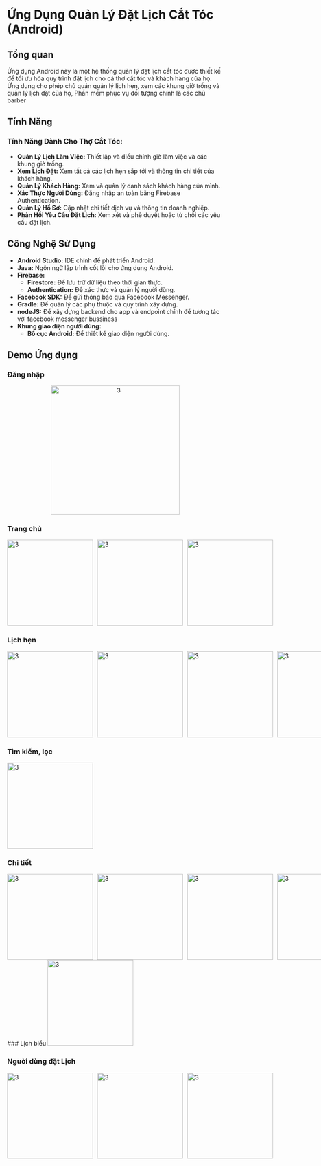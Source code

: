 # Ứng Dụng Quản Lý Đặt Lịch Cắt Tóc (Android)

## Tổng quan

Ứng dụng Android này là một hệ thống quản lý đặt lịch cắt tóc được thiết kế để tối ưu hóa quy trình đặt lịch cho cả thợ cắt tóc và khách hàng của họ. Ứng dụng cho phép chủ quán quản lý lịch hẹn, xem các khung giờ trống và quản lý lịch đặt của họ, Phần mềm phục vụ đối tượng chính là các chủ barber



## Tính Năng


### Tính Năng Dành Cho Thợ Cắt Tóc:

*   **Quản Lý Lịch Làm Việc:** Thiết lập và điều chỉnh giờ làm việc và các khung giờ trống.
*   **Xem Lịch Đặt:** Xem tất cả các lịch hẹn sắp tới và thông tin chi tiết của khách hàng.
*   **Quản Lý Khách Hàng:** Xem và quản lý danh sách khách hàng của mình.
*   **Xác Thực Người Dùng:** Đăng nhập an toàn bằng Firebase Authentication.
*   **Quản Lý Hồ Sơ:** Cập nhật chi tiết dịch vụ và thông tin doanh nghiệp.
*   **Phản Hồi Yêu Cầu Đặt Lịch:** Xem xét và phê duyệt hoặc từ chối các yêu cầu đặt lịch.

## Công Nghệ Sử Dụng

*   **Android Studio:** IDE chính để phát triển Android.
*   **Java:** Ngôn ngữ lập trình cốt lõi cho ứng dụng Android.
*   **Firebase:**
    *   **Firestore:** Để lưu trữ dữ liệu theo thời gian thực.
    *   **Authentication:** Để xác thực và quản lý người dùng.
*   **Facebook SDK:** Để gửi thông báo qua Facebook Messenger.
*   **Gradle:** Để quản lý các phụ thuộc và quy trình xây dựng.
*   **nodeJS:** Để xây dựng backend cho app và endpoint chính để tương tác với facebook messenger bussiness
*   **Khung giao diện người dùng:**
    *   **Bố cục Android:** Để thiết kế giao diện người dùng.


## Demo Ứng dụng

### Đăng nhập

<div align="center">
  
  <img src="snapshots/Screenshot_2025-01-05-12-48-23-968_vn.something.barberfinal-edit.jpg" width="300" alt="3">
</div>


### Trang chủ 
<div style="display: flex; justify-content: space-between;">
  <img style="margin-right: 10px;" src="snapshots/Screenshot_2025-01-05-12-48-58-992_vn.something.barberfinal-edit.jpg" width="200" alt="3">
  <img style="margin-right: 10px;" src="snapshots/Screenshot_2025-01-05-12-50-04-162_vn.something.barberfinal-edit.jpg" width="200" alt="3">
  <img style="margin-right: 10px;" src="snapshots/IMG_20250105_125049.jpg" width="200" alt="3">
</div>

### Lịch hẹn 

<div style="display: flex; justify-content: space-between; width: 200px ">
  <img style="margin-right: 10px;" width="200" src="snapshots/Screenshot_2025-01-05-12-58-37-681_vn.something.barberfinal-edit.jpg" alt="3">
  <img style="margin-right: 10px;" width="200" src="snapshots/Screenshot_2025-01-05-12-53-44-279_vn.something.barberfinal-edit.jpg" alt="3">
  <img style="margin-right: 10px;" width="200" src="snapshots/Screenshot_2025-01-05-12-53-29-785_vn.something.barberfinal-edit.jpg" alt="3">
  <img style="margin-right: 10px;" width="200" src="snapshots/Screenshot_2025-01-05-12-53-14-360_vn.something.barberfinal-edit.jpg" alt="3">
</div>

### Tìm kiếm, lọc

<img src="snapshots/Screenshot_2025-01-05-13-03-58-016_vn.something.barberfinal.jpg" width="200" alt="3">

### Chi tiết

<div style="display: flex; justify-content: space-between; width: 200px ">
  <img style="margin-right: 10px;" width="200" src="snapshots/Screenshot_2025-01-05-12-51-37-069_vn.something.barberfinal.jpg" alt="3">
  <img style="margin-right: 10px;" width="200" src="snapshots/Screenshot_2025-01-05-12-51-53-826_vn.something.barberfinal-edit.jpg" alt="3">
  <img style="margin-right: 10px;" width="200" src="snapshots/Screenshot_2025-01-05-12-58-08-902_vn.something.barberfinal-edit.jpg" alt="3">
  <img style="margin-right: 10px;" width="200" src="snapshots/Screenshot_2025-01-05-12-52-22-501_vn.something.barberfinal-edit.jpg" alt="3">
</div>
### Lịch biểu
<img src="https://github.com/user-attachments/assets/73fd0618-ae18-4b8e-915f-91d0b3198b30" width="200" alt="3">


### Nguời dùng đặt Lịch

<div style="display: flex; justify-content: space-between; width: 200px ">
<img style="margin-right: 10px;" src="snapshots/Screenshot_2025-01-05-12-55-27-747_com.facebook.orca-edit.jpg" width="200" alt="3">
<img style="margin-right: 10px;" src="snapshots/Screenshot_2025-01-05-12-54-49-586_com.facebook.orca-edit.jpg" width="200" alt="3">
<img style="margin-right: 10px;" src="snapshots/image.png" width="200" alt="3">
</div>
